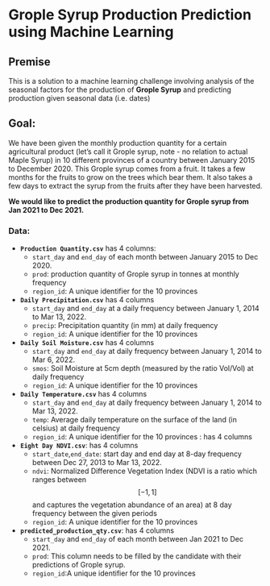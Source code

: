 # Grople Syrup Production Prediction using Machine Learning

## Premise
This is a solution to a machine learning challenge involving analysis of the seasonal factors for the production of **Grople Syrup** and predicting production given seasonal data (i.e. dates)

## Goal:
We have been given the monthly production quantity for a certain agricultural product (let’s call it Grople syrup, note - no relation to actual Maple Syrup) in 10 different provinces of a country between January 2015 to December 2020. This Grople syrup comes from a fruit. It takes a few months for the fruits to grow on the trees which bear them. It also takes a few days to extract the syrup from the fruits after they have been harvested.

**We would like to predict the production quantity for Grople syrup from Jan 2021 to Dec 2021.** 
### Data:
- **`Production Quantity.csv`** has 4 columns:
  - `start_day` and `end_day` of each month between January
  2015 to Dec 2020. 
  - `prod`: production quantity of Grople syrup in tonnes at monthly frequency 
  - `region_id`: A unique identifier for the 10 provinces
- **`Daily Precipitation.csv`** has 4 columns
  - `start_day` and `end_day` at a daily frequency between January 1, 2014 to Mar 13, 2022.
  - `precip`: Precipitation quantity (in mm) at daily frequency
  - `region_id`: A unique identifier for the 10 provinces 
- **`Daily Soil Moisture.csv`** has 4 columns 
  - `start_day` and `end_day` at daily frequency between January 1, 2014 to Mar 6, 2022. 
  - `smos`: Soil Moisture at 5cm depth (measured by the ratio Vol/Vol) at daily frequency
  - `region_id`: A unique identifier for the 10 provinces
- **`Daily Temperature.csv`** has 4 columns 
  - `start_day` and `end_day` at daily frequency between January 1, 2014 to Mar 13, 2022.
  - `temp`: Average daily temperature on the surface of the land (in celsius) at daily frequency 
  - `region_id`: A unique identifier for the 10 provinces : has 4 columns
- **`Eight Day NDVI.csv`**: has 4 columns
   - `start_date`,`end_date`: start day and end day at 8-day frequency between Dec 27, 2013 to Mar 13, 2022. 
   - `ndvi`: Normalized Difference Vegetation Index (NDVI is a ratio which ranges between $$[-1, 1]$$ and captures the vegetation abundance of an area) at 8 day frequency between the given periods
   - `region_id`: A unique identifier for the 10 provinces
- **`predicted_production_qty.csv`**: has 4 columns 
  - `start_day` and `end_day` of each month between Jan 2021 to Dec 2021. 
  - `prod`: This column needs to be filled by the candidate with their predictions of Grople syrup. 
  - `region_id`:A unique identifier for the 10 provinces
